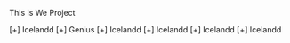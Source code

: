 This is We Project 


[+] Icelandd 
[+] Genius
[+] Icelandd 
[+] Icelandd 
[+] Icelandd 
[+] Icelandd 
